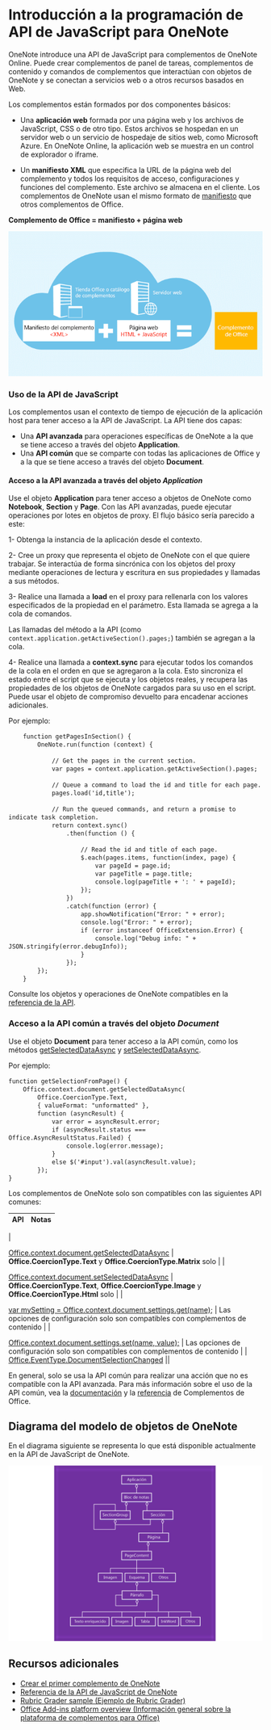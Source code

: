 # <a name="onenote-javascript-api-programming-overview"></a>Introducción a la programación de API de JavaScript para OneNote

OneNote introduce una API de JavaScript para complementos de OneNote Online. Puede crear complementos de panel de tareas, complementos de contenido y comandos de complementos que interactúan con objetos de OneNote y se conectan a servicios web o a otros recursos basados en Web.

Los complementos están formados por dos componentes básicos:

- Una **aplicación web** formada por una página web y los archivos de JavaScript, CSS o de otro tipo. Estos archivos se hospedan en un servidor web o un servicio de hospedaje de sitios web, como Microsoft Azure. En OneNote Online, la aplicación web se muestra en un control de explorador o iframe.
    
- Un **manifiesto XML** que especifica la URL de la página web del complemento y todos los requisitos de acceso, configuraciones y funciones del complemento. Este archivo se almacena en el cliente. Los complementos de OneNote usan el mismo formato de [manifiesto](https://dev.office.com/docs/add-ins/overview/add-in-manifests) que otros complementos de Office.

**Complemento de Office = manifiesto + página web**

![Un complemento de Office está formado por un manifiesto y una página web](../../images/onenote-add-in.png)

### <a name="using-the-javascript-api"></a>Uso de la API de JavaScript

Los complementos usan el contexto de tiempo de ejecución de la aplicación host para tener acceso a la API de JavaScript. La API tiene dos capas: 

- Una **API avanzada** para operaciones específicas de OneNote a la que se tiene acceso a través del objeto **Application**.
- Una **API común** que se comparte con todas las aplicaciones de Office y a la que se tiene acceso a través del objeto **Document**.

#### <a name="accessing-the-rich-api-through-the-*application*-object"></a>Acceso a la API avanzada a través del objeto *Application*

Use el objeto **Application** para tener acceso a objetos de OneNote como **Notebook**, **Section** y **Page**. Con las API avanzadas, puede ejecutar operaciones por lotes en objetos de proxy. El flujo básico sería parecido a este: 

1- Obtenga la instancia de la aplicación desde el contexto.

2- Cree un proxy que representa el objeto de OneNote con el que quiere trabajar. Se interactúa de forma sincrónica con los objetos del proxy mediante operaciones de lectura y escritura en sus propiedades y llamadas a sus métodos. 

3- Realice una llamada a **load** en el proxy para rellenarla con los valores especificados de la propiedad en el parámetro. Esta llamada se agrega a la cola de comandos. 

   Las llamadas del método a la API (como `context.application.getActiveSection().pages;`) también se agregan a la cola.
    
4- Realice una llamada a **context.sync** para ejecutar todos los comandos de la cola en el orden en que se agregaron a la cola. Esto sincroniza el estado entre el script que se ejecuta y los objetos reales, y recupera las propiedades de los objetos de OneNote cargados para su uso en el script. Puede usar el objeto de compromiso devuelto para encadenar acciones adicionales.

Por ejemplo: 

```
    function getPagesInSection() {
        OneNote.run(function (context) {
            
            // Get the pages in the current section.
            var pages = context.application.getActiveSection().pages;
            
            // Queue a command to load the id and title for each page.            
            pages.load('id,title');
            
            // Run the queued commands, and return a promise to indicate task completion.
            return context.sync()
                .then(function () {
                    
                    // Read the id and title of each page. 
                    $.each(pages.items, function(index, page) {
                        var pageId = page.id;
                        var pageTitle = page.title;
                        console.log(pageTitle + ': ' + pageId); 
                    });
                })
                .catch(function (error) {
                    app.showNotification("Error: " + error);
                    console.log("Error: " + error);
                    if (error instanceof OfficeExtension.Error) {
                        console.log("Debug info: " + JSON.stringify(error.debugInfo));
                    }
                });
        });
    }
```

Consulte los objetos y operaciones de OneNote compatibles en la [referencia de la API](../../reference/onenote/onenote-add-ins-javascript-reference.md).

### <a name="accessing-the-common-api-through-the-*document*-object"></a>Acceso a la API común a través del objeto *Document*

Use el objeto **Document** para tener acceso a la API común, como los métodos [getSelectedDataAsync](https://dev.office.com/reference/add-ins/shared/document.getselecteddataasync) y [setSelectedDataAsync](https://dev.office.com/reference/add-ins/shared/document.setselecteddataasync). 

Por ejemplo:  

```
function getSelectionFromPage() {
    Office.context.document.getSelectedDataAsync(
        Office.CoercionType.Text,
        { valueFormat: "unformatted" },
        function (asyncResult) {
            var error = asyncResult.error;
            if (asyncResult.status === Office.AsyncResultStatus.Failed) {
                console.log(error.message);
            }
            else $('#input').val(asyncResult.value);
        });
}
```
Los complementos de OneNote solo son compatibles con las siguientes API comunes:

| API | Notas |
|:------|:------|
| 

  [Office.context.document.getSelectedDataAsync](https://msdn.microsoft.com/en-us/library/office/fp142294.aspx) | **Office.CoercionType.Text** y **Office.CoercionType.Matrix** solo |
| 

  [Office.context.document.setSelectedDataAsync](https://msdn.microsoft.com/en-us/library/office/fp142145.aspx) | **Office.CoercionType.Text**, **Office.CoercionType.Image** y **Office.CoercionType.Html** solo | 
| 

  [var mySetting = Office.context.document.settings.get(name);](https://msdn.microsoft.com/en-us/library/office/fp142180.aspx) | Las opciones de configuración solo son compatibles con complementos de contenido | 
| 

  [Office.context.document.settings.set(name, value);](https://msdn.microsoft.com/en-us/library/office/fp161063.aspx) | Las opciones de configuración solo son compatibles con complementos de contenido | 
| [Office.EventType.DocumentSelectionChanged](https://dev.office.com/reference/add-ins/shared/document.selectionchanged.event) ||

En general, solo se usa la API común para realizar una acción que no es compatible con la API avanzada. Para más información sobre el uso de la API común, vea la [documentación](https://dev.office.com/docs/add-ins/overview/office-add-ins) y la [referencia](https://dev.office.com/reference/add-ins/javascript-api-for-office) de Complementos de Office.


<a name="om-diagram"></a>
## <a name="onenote-object-model-diagram"></a>Diagrama del modelo de objetos de OneNote 
En el diagrama siguiente se representa lo que está disponible actualmente en la API de JavaScript de OneNote.

  ![Diagrama del modelo de objetos de OneNote](../../images/onenote-om.png)


## <a name="additional-resources"></a>Recursos adicionales

- [Crear el primer complemento de OneNote](onenote-add-ins-getting-started.md)
- [Referencia de la API de JavaScript de OneNote](../../reference/onenote/onenote-add-ins-javascript-reference.md)
- [Rubric Grader sample (Ejemplo de Rubric Grader)](https://github.com/OfficeDev/OneNote-Add-in-Rubric-Grader)
- [Office Add-ins platform overview (Información general sobre la plataforma de complementos para Office)](https://dev.office.com/docs/add-ins/overview/office-add-ins)
